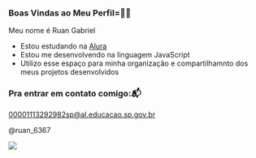 ### Boas Vindas ao Meu Perfil=🐱‍👤

Meu nome é Ruan Gabriel

- Estou estudando na [Alura](https://www.alura.com.br)
- Estou me desenvolvendo na linguagem JavaScript
- Utilizo esse espaço para minha organização e compartilhamnto dos meus projetos desenvolvidos

### Pra entrar em contato comigo:📬

00001113292982sp@al.educacao.sp.gov.br

@ruan_6367


![](https://media1.tenor.com/m/YjiuFd-KUVQAAAAC/one-piece-one-piece-movie-9.gif)
<!--
**Aristeui418/Aristeui418** is a ✨ _special_ ✨ repository because its `README.md` (this file) appears on your GitHub profile.

Here are some ideas to get you started:

- 🔭 I’m currently working on ...
- 🌱 I’m currently learning ...
- 👯 I’m looking to collaborate on ...
- 🤔 I’m looking for help with ...
- 💬 Ask me about ...
- 📫 How to reach me: ...
- 😄 Pronouns: ...
- ⚡ Fun fact: ...
-->
